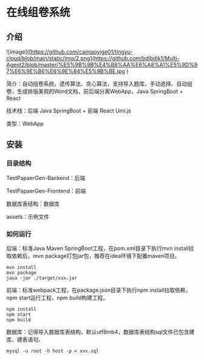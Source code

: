 # 在线组卷系统

## 介绍
![image]([https://github.com/cainiaoyige01/tingyu-cloud/blob/main/static/img/2.png](https://github.com/bdjbdjk1/Multi-Agent2/blob/master/%E5%9B%9B%E4%B8%AA%E6%A8%A1%E5%9D%97%E6%9E%B6%E6%9E%84%E5%9B%BE.jpg
)

简介：自动组卷系统，遗传算法、贪心算法，支持导入题库，手动选择、自动组卷，生成排版美观的Word文档，前后端分离WebApp，Java SpringBoot + React

技术栈：后端 Java SpringBoot + 前端 React Umi.js

类型：WebApp

## 安装

### 目录结构

TestPapaerGen-Backend：后端

TestPapaerGen-Frontend：前端

数据库表结构：数据库

assets：示例文件

### 如何运行

后端：标准Java Maven SpringBoot工程，在pom.xml目录下执行mvn install拉取依赖后，mvn package打包jar包，推荐在idea环境下配置maven项目。

```shell
mvn install
mvn package
java -jar ./target/xxx.jar
```

前端：标准webpack工程，在package.json目录下执行npm install拉取依赖，npm start运行工程，npm build构建工程。

```shell
npm install
npm start
npm build
```

数据库：记得导入数据库表结构，默认utf8mb4，数据库表结构sql文件已包含建库、建表语句。

```shell
mysql -u root -h host -p < xxx.sql
```
